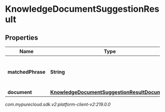 # KnowledgeDocumentSuggestionResult


## Properties

| Name | Type | Description | Notes |
| ------------ | ------------- | ------------- | ------------- |
| **matchedPhrase** | **String** | Matched phrase to the autocomplete suggestions query. |  [optional] |
| **document** | [**KnowledgeDocumentSuggestionResultDocument**](KnowledgeDocumentSuggestionResultDocument) |  |  [optional] |




_com.mypurecloud.sdk.v2:platform-client-v2:219.0.0_
